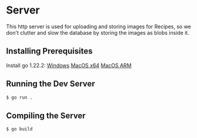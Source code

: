 # Server

This http server is used for uploading and storing images for Recipes, so we
don't clutter and slow the database by storing the images as blobs inside it.

## Installing Prerequisites

Install go 1.22.2:
    [Windows](https://go.dev/dl/go1.22.2.windows-amd64.msi)
    [MacOS x64](https://go.dev/dl/go1.22.2.darwin-amd64.pkg)
    [MacOS ARM](https://go.dev/dl/go1.22.2.darwin-arm64.pkg)

## Running the Dev Server

```bash
$ go run .
```

## Compiling the Server

```bash
$ go build
```
